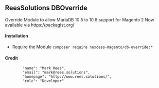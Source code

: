 ## ReesSolutions DBOverride

Override Module to allow MariaDB 10.5 to 10.6 support for Magento 2
Now available via https://packagist.org/

#### Installation
* Require the Module
``` composer require nexcess-magento/db-override:* ```

#### Credit
            "name": "Mark Rees",
            "email": "mark@rees.solutions",
            "homepage": "http://www.rees.solutions/",
            "role": "Developer"
